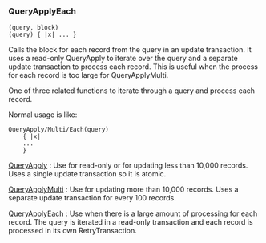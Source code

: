 ### QueryApplyEach

``` suneido
(query, block)
(query) { |x| ... }
```

Calls the block for each record from the query in an update transaction. It uses a read-only QueryApply to iterate over the query and a separate update transaction to process each record. This is useful when the process for each record is too large for QueryApplyMulti.

One of three related functions to iterate through a query and process each record.

Normal usage is like:

``` suneido
QueryApply/Multi/Each(query)
    { |x|
    ...
    }
```
[QueryApply](<QueryApply.md>)
: Use for read-only or for updating less than 10,000 records. Uses a single update transaction so it is atomic.

[QueryApplyMulti](<QueryApplyMulti.md>)
: Use for updating more than 10,000 records. Uses a separate update transaction for every 100 records.

[QueryApplyEach](<QueryApplyEach.md>)
: Use when there is a large amount of processing for each record. The query is iterated in a read-only transaction and each record is processed in its own RetryTransaction.